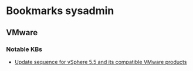 # Bookmarks sysadmin

## VMware

### Notable KBs

* [Update sequence for vSphere 5.5 and its compatible VMware products](http://kb.vmware.com/selfservice/microsites/search.do?language=en_US&cmd=displayKC&externalId=2057795)
